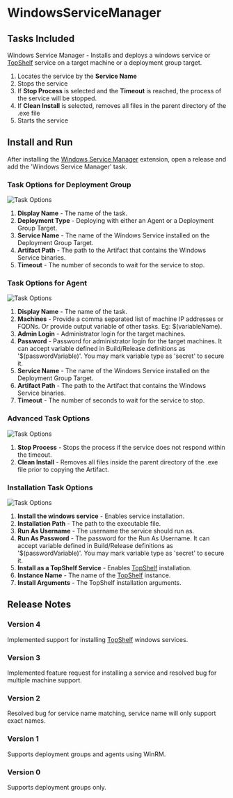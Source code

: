 # WindowsServiceManager

## Tasks Included

Windows Service Manager - Installs and deploys a windows service or [TopShelf](https://github.com/Topshelf/Topshelf) service on a target machine or a deployment group target.

1. Locates the service by the **Service Name**
2. Stops the service
3. If **Stop Process** is selected and the **Timeout** is reached, the process of the service will be stopped.
4. If **Clean Install** is selected, removes all files in the parent directory of the .exe file
5. Starts the service

## Install and Run

After installing the [Windows Service Manager](https://marketplace.visualstudio.com/items?itemName=MDSolutions.WindowsServiceManagerWindowsServiceManager) extension, open a release and add the 'Windows Service Manager' task.

### Task Options for Deployment Group

![Task Options](https://github.com/Dejulia489/WindowsServiceManager/blob/master/Images/TaskOptionsDeploymentGroup.png?raw=true "Task Options Deployment Group")


1. **Display Name** - The name of the task.
2. **Deployment Type** - Deploying with either an Agent or a Deployment Group Target.
3. **Service Name** - The name of the Windows Service installed on the Deployment Group Target.
4. **Artifact Path** - The path to the Artifact that contains the Windows Service binaries.
5. **Timeout** - The number of seconds to wait for the service to stop.

### Task Options for Agent

![Task Options](https://github.com/Dejulia489/WindowsServiceManager/blob/master/Images/TaskOptionsAgent.png?raw=true "Task Options Agent")

1. **Display Name** - The name of the task.
2. **Machines** - Provide a comma separated list of machine IP addresses or FQDNs. Or provide output variable of other tasks. Eg: $(variableName).
3. **Admin Login** - Administrator login for the target machines.
4. **Password** - Password for administrator login for the target machines. It can accept variable defined in Build/Release definitions as '$(passwordVariable)'. You may mark variable type as 'secret' to secure it.
5. **Service Name** - The name of the Windows Service installed on the Deployment Group Target.
6. **Artifact Path** - The path to the Artifact that contains the Windows Service binaries.
7. **Timeout** - The number of seconds to wait for the service to stop.

### Advanced Task Options

![Task Options](https://github.com/Dejulia489/WindowsServiceManager/blob/master/Images/TaskOptionsAdvanced.png?raw=true "Advanced Task Options")

1. **Stop Process** - Stops the process if the service does not respond within the timeout.
2. **Clean Install** - Removes all files inside the parent directory of the .exe file prior to copying the Artifact.

### Installation Task Options

![Task Options](https://github.com/Dejulia489/WindowsServiceManager/blob/master/Images/TaskOptionsInstallation.png?raw=true "Installation Task Options")

1. **Install the windows service** - Enables service installation.
2. **Installation Path** - The path to the executable file.
3. **Run As Username** - The username the service should run as.
4. **Run As Password** - The password for the Run As Username. It can accept variable defined in Build/Release definitions as '$(passwordVariable)'. You may mark variable type as 'secret' to secure it.
5. **Install as a TopShelf Service** - Enables [TopShelf](https://github.com/Topshelf/Topshelf) installation.
6. **Instance Name** - The name of the [TopShelf](https://github.com/Topshelf/Topshelf) instance.
7. **Install Arguments** - The TopShelf installation arguments.

## Release Notes

### Version 4

Implemented support for installing [TopShelf](https://github.com/Topshelf/Topshelf) windows services.

### Version 3

Implemented feature request for installing a service and resolved bug for multiple machine support.

### Version 2

Resolved bug for service name matching, service name will only support exact names.

### Version 1

Supports deployment groups and agents using WinRM.

### Version 0

Supports deployment groups only.